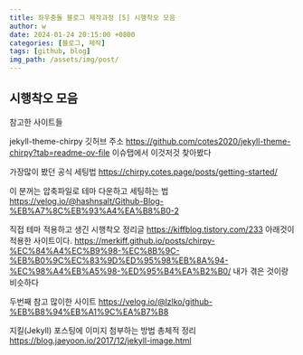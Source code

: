 ```yaml
---
title: 좌우충돌 블로그 제작과정 [5] 시행착오 모음
author: w
date: 2024-01-24 20:15:00 +0800
categories: [블로그, 제작]
tags: [github, blog]
img_path: /assets/img/post/
---
```


## 시행착오 모음

참고한 사이트들

jekyll-theme-chirpy 깃허브 주소
https://github.com/cotes2020/jekyll-theme-chirpy?tab=readme-ov-file
이슈탭에서 이것저것 찾아봤다

가장많이 봤던 공식 세팅법
https://chirpy.cotes.page/posts/getting-started/

이 분꺼는 압축파일로 테마 다운하고 세팅하는 법
https://velog.io/@hashnsalt/Github-Blog-%EB%A7%8C%EB%93%A4%EA%B8%B0-2

직접 테마 적용하고 생긴 시행착오 정리글
https://kiffblog.tistory.com/233
아래것이 적용한 사이트이다.
https://merkiff.github.io/posts/chirpy-%EC%84%A4%EC%B9%98-%EC%8B%9C-%EB%B0%9C%EC%83%9D%ED%95%98%EB%8A%94-%EC%98%A4%EB%A5%98-%ED%95%B4%EA%B2%B0/
내가 겪은 것이랑 비슷하다

두번째 참고 많이한 사이트
https://velog.io/@lzlko/github-%EB%B8%94%EB%A1%9C%EA%B7%B8

지킬(Jekyll) 포스팅에 이미지 첨부하는 방법 총체적 정리
https://blog.jaeyoon.io/2017/12/jekyll-image.html
